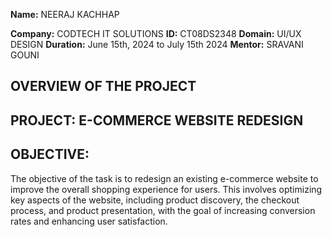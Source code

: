 **Name:** NEERAJ KACHHAP

**Company:** CODTECH IT SOLUTIONS
**ID:** CT08DS2348
**Domain:** UI/UX DESIGN
**Duration:** June 15th, 2024 to July 15th 2024
**Mentor:** SRAVANI GOUNI


## OVERVIEW OF THE PROJECT

## PROJECT: E-COMMERCE WEBSITE REDESIGN
## OBJECTIVE: 
The objective of the task is to redesign an existing e-commerce website to improve the overall shopping experience for users. This involves optimizing key aspects of the website, including product discovery, the checkout process, and product presentation, with the goal of increasing conversion rates and enhancing user satisfaction.
